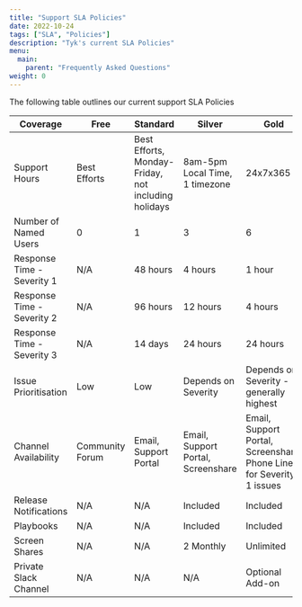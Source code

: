 ```yaml
---
title: "Support SLA Policies"
date: 2022-10-24
tags: ["SLA", "Policies"]
description: "Tyk's current SLA Policies"
menu:
  main:
    parent: "Frequently Asked Questions"
weight: 0
---
```


The following table outlines our current support SLA Policies


| Coverage                   | Free            | Standard                                            | Silver                             | Gold                                                                 |
|----------------------------|-----------------|-----------------------------------------------------|------------------------------------|----------------------------------------------------------------------|
| Support Hours              | Best Efforts    | Best Efforts, Monday-Friday, not including holidays | 8am-5pm Local Time, 1 timezone     | 24x7x365                                                             |
| Number of Named Users      | 0               | 1                                                   | 3                                  | 6                                                                    |
| Response Time - Severity 1 | N/A             | 48 hours                                            | 4 hours                            | 1 hour                                                               |
| Response Time - Severity 2 | N/A             | 96 hours                                            | 12 hours                           | 4 hours                                                              |
| Response Time - Severity 3 | N/A             | 14 days                                             | 24 hours                           | 24 hours                                                             |
| Issue Prioritisation       | Low             | Low                                                 | Depends on Severity                | Depends on Severity - generally highest                              |
| Channel Availability       | Community Forum | Email, Support Portal                               | Email, Support Portal, Screenshare | Email, Support Portal, Screenshare, Phone Line for Severity 1 issues |
| Release Notifications      | N/A             | N/A                                                 | Included                           | Included                                                             |
| Playbooks                  | N/A             | N/A                                                 | Included                           | Included                                                             |
| Screen Shares              | N/A             | N/A                                                 | 2 Monthly                          | Unlimited                                                            |
| Private Slack Channel      | N/A             | N/A                                                 | N/A                                | Optional Add-on                                                      |